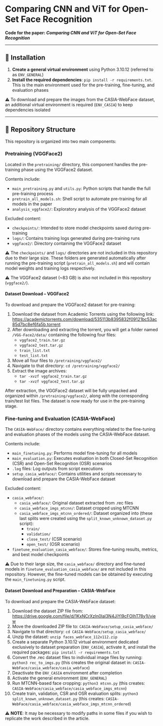 # Comparing CNN and ViT for Open-Set Face Recognition  
**Code for the paper: _Comparing CNN and ViT for Open-Set Face Recognition_**

---

## 🔧 Installation

1. **Create a general virtual environment** using Python 3.10.12 (referred to as `ENV_GENERAL`)
2. **Install the required dependencies**: `pip install -r requirements.txt`. This is the main environment used for the pre-training, fine-tuning, and evaluation phases

⚠️ To download and prepare the images from the CASIA-WebFace dataset, an additional virtual environment is required (`ENV_CASIA`) to keep dependencies isolated

---

## 📁 Repository Structure
This repository is organized into two main components:

### Pretraining (VGGFace2)

Located in the `pretraining/` directory, this component handles the pre-training phase using the VGGFace2 dataset.

Contents include:

- `main_pretraining.py` and `utils.py`: Python scripts that handle the full pre-training process
- `pretrain_all_models.sh`: Shell script to automate pre-training for all models in the paper
- `analysis_vggface2/`: Exploratory analysis of the VGGFace2 dataset

Excluded content: 

- `checkpoints/`: Intended to store model checkpoints saved during pre-training
- `logs/`: Contains training logs generated during pre-training runs
- `vggface2/`: Directory containing the VGGFace2 dataset

⚠️ The `checkpoints/` and `logs/` directories are not included in this repository due to their large size. These folders are generated automatically after running the pre-training script (`pretrain_all_models.sh`) and will contain model weights and training logs respectively.

⚠️ The VGGFace2 dataset (~83 GB) is also not included in this repository (`vggface2/`).

#### Dataset Download – VGGFace2
To download and prepare the VGGFace2 dataset for pre-training:
1. Download the dataset from Academic Torrents using the following link: https://academictorrents.com/download/535113b8395832f09121bc53ac85d7bc8ef6fa5b.torrent
2. After downloading and extracting the torrent, you will get a folder named `/VGG-Face2/data/` containing the following four files:
   - `vggface2_train.tar.gz`
   - `vggface2_test.tar.gz`
   - `train_list.txt`
   - `test_list.txt`
3. Move all four files to `/pretraining/vggface2/`
4. Navigate to that directory: `cd /pretraining/vggface2/`
5. Extract the image archives:
   - `tar -xvzf vggface2_train.tar.gz`
   - `tar -xvzf vggface2_test.tar.gz`
  
After extraction, the VGGFace2 dataset will be fully unpacked and organized within `/pretraining/vggface2/`, along with the corresponding train/test list files. The dataset is now ready for use in the pre-training stage.


### Fine-tuning and Evaluation (CASIA-WebFace)

The `CASIA-WebFace/` directory contains everything related to the fine-tuning and evaluation phases of the models using the CASIA-WebFace dataset.

Contents include:
- `main_finetuning.py`: Performs model fine-tuning for all models
- `main_evaluation.py`: Executes evaluation in both Closed-Set Recognition (CSR) and Open-Set Recognition (OSR) scenarios
- `.log` files: Log outputs from script executions
- `setup_casia_webface/`: Contains utilities and scripts necessary to download and prepare the CASIA-WebFace dataset

Excluded content:
  - `casia_webface/`:
    - `casia_webface/`: Original dataset extracted from .rec files
    - `casia_webface_imgs_mtcnn/`: Dataset cropped using MTCNN
    - `casia_webface_imgs_mtcnn_ordered/`: Dataset organized into (these last splits were created using the `split_known_unknown_dataset.py` script):
      - `train/`
      - `validation/`
      - `close_test/` (CSR scenario)
      - `open_test/` (OSR scenario)
- `finetune_evaluation_casia_webface/`: Stores fine-tuning results, metrics, and best model checkpoints

⚠️ Due to their large size, the `casia_webface/` directory and fine-tuned models in `finetune_evaluation_casia_webface/` are not included in this repository. However, the fine-tuned models can be obtained by executing the `main_finetuning.py` script.

#### Dataset Download and Preparation – CASIA-WebFace
To download and prepare the CASIA-WebFace dataset:
1. Download the dataset ZIP file from: https://drive.google.com/file/d/1KxNCrXzln0lal3N4JiYl9cFOIhT78y1l/view
2. Move the downloaded ZIP file to: `CASIA-WebFace/setup_casia_webface/`
3. Navigate to that directory: `cd CASIA-WebFace/setup_casia_webface/`
4. Unzip the dataset: `unzip faces_webface_112x112.zip`
5. Create a separate Python 3.10.12 virtual environment dedicated exclusively to dataset preparation (`ENV_CASIA`), activate it, and install the required packages: `pip install -r requirements.txt`
6. Convert the .rec dataset files to individual image files by running: `python3 rec_to_imgs.py` (this creates the original dataset in: `CASIA-WebFace/casia_webface/casia_webface`)
7. Deactivate the `ENV_CASIA` environment after completion
8. Activate the general environment (`ENV_GENERAL`)
9. Run MTCNN-based face cropping: `python3 mtcnn.py` (this creates: `CASIA-WebFace/casia_webface/casia_webface_imgs_mtcnn`)
10. Create train, validation, CSR and OSR evaluation splits: `python3 split_known_unknown_dataset.py` (this creates: `CASIA-WebFace/casia_webface/casia_webface_imgs_mtcnn_ordered`)

⚠️ **NOTE**: It may be necessary to modify paths in some files if you wish to replicate the work described in the article.
